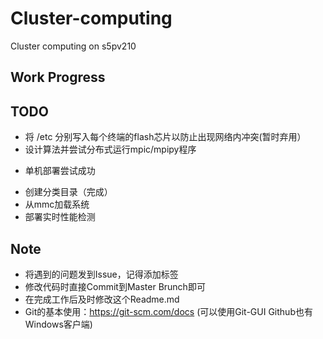 # Cluster-computing
Cluster computing on s5pv210

## Work Progress

## TODO
* 将 /etc 分别写入每个终端的flash芯片以防止出现网络内冲突(暂时弃用）
* 设计算法并尝试分布式运行mpic/mpipy程序
- 单机部署尝试成功
* 创建分类目录（完成）
* 从mmc加载系统
* 部署实时性能检测

## Note
* 将遇到的问题发到Issue，记得添加标签
* 修改代码时直接Commit到Master Brunch即可
* 在完成工作后及时修改这个Readme.md
* Git的基本使用：https://git-scm.com/docs (可以使用Git-GUI Github也有Windows客户端) 
